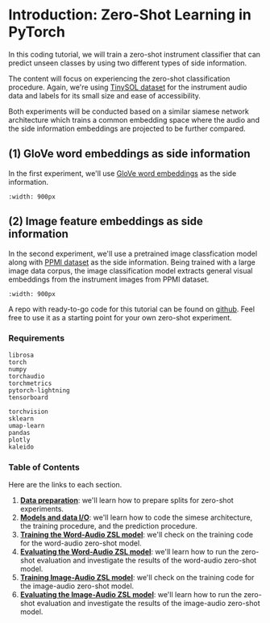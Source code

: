 # Introduction: Zero-Shot Learning in PyTorch

In this coding tutorial, we will train a zero-shot instrument classifier that can predict unseen classes by using two different types of side information. 

The content will focus on experiencing the zero-shot classification procedure. Again, we're using [TinySOL dataset](https://zenodo.org/record/3685367) for the instrument audio data and labels for its small size and ease of accessibility. 

Both experiments will be conducted based on a similar siamese network architecture which trains a common embedding space where the audio and the side information embeddings are projected to be further compared. 

## (1) GloVe word embeddings as side information 

In the first experiment, we'll use [GloVe word embeddings](https://nlp.stanford.edu/projects/glove/) as the side information.

```{figure} ../assets/zsl/zsl_coding_ex02.png
:width: 900px
```

## (2) Image feature embeddings as side information 

In the second experiment, we'll use a pretrained image classfication model along with [PPMI dataset](https://ai.stanford.edu/~bangpeng/ppmi/) as the side information. Being trained with a large image data corpus, the image classification model extracts general visual embeddings from the instrument images from PPMI dataset. 

```{figure} ../assets/zsl/zsl_coding_ex01.png
:width: 900px
```

A repo with ready-to-go code for this tutorial can be found on [github](https://github.com/music-fsl-zsl/music_zsl). Feel free to use it as a starting point for your own zero-shot experiment.

### Requirements

```
librosa
torch
numpy
torchaudio
torchmetrics
pytorch-lightning
tensorboard

torchvision
sklearn
umap-learn
pandas
plotly
kaleido
```

### Table of Contents

Here are the links to each section. 

1. [**Data preparation**](/example-zsl/data_prep): we'll learn how to prepare splits for zero-shot experiments.
2. [**Models and data I/O**](/example-zsl/model): we'll learn how to code the simese architecture, the training procedure, and the prediction procedure.  
3. [**Training the Word-Audio ZSL model**](/example-zsl/zsl_training_word_audio): we'll check on the training code for the word-audio zero-shot model.
4. [**Evaluating the Word-Audio ZSL model**](/example-zsl/zsl_eval_word_audio): we'll learn how to run the zero-shot evaluation and investigate the results of the word-audio zero-shot model.
5. [**Training Image-Audio ZSL model**](/example-zsl/zsl_training_image_audio): we'll check on the training code for the image-audio zero-shot model.
6. [**Evaluating the Image-Audio ZSL model**](/example-zsl/zsl_eval_image_audio): we'll learn how to run the zero-shot evaluation and investigate the results of the image-audio zero-shot model.


